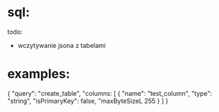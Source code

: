 # sql:

todo:
- wczytywanie jsona z tabelami


# examples:
{
    "query": "create_table",
    "columns: [
        {
            "name": "test_column",
            "type": "string",
            "isPrimaryKey": false,
            "maxByteSizeL 255
        }
    ]
}